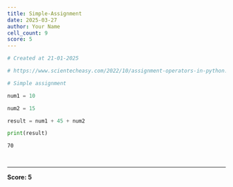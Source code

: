 ```yaml
---
title: Simple-Assignment
date: 2025-03-27
author: Your Name
cell_count: 9
score: 5
---
```


```python
# Created at 21-01-2025
```


```python
# https://www.scientecheasy.com/2022/10/assignment-operators-in-python.html/
```


```python
# Simple assignment
```


```python
num1 = 10
```


```python
num2 = 15
```


```python
result = num1 + 45 + num2
```


```python
print(result)
```

    70



```python

```


```python

```


---
**Score: 5**
